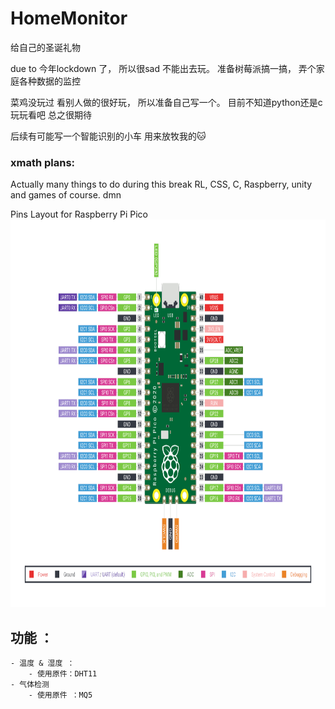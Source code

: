 # HomeMonitor
给自己的圣诞礼物


due to 今年lockdown 了， 所以很sad 不能出去玩。
准备树莓派搞一搞， 弄个家庭各种数据的监控

菜鸡没玩过 看别人做的很好玩， 所以准备自己写一个。
目前不知道python还是c
玩玩看吧
总之很期待

后续有可能写一个智能识别的小车 用来放牧我的🐱


<h3> xmath plans: </h3>
Actually many things to do during this break RL, CSS, C, Raspberry, unity and games of course. dmn
<p>
    <div>  Pins Layout for Raspberry Pi Pico
    </div>    
    <img src="raspberry_pi_pico_pinout.png" width="700" height="620" />
</p>


## 功能 ：
    - 温度 & 湿度 ： 
        - 使用原件：DHT11
    - 气体检测
        - 使用原件 ：MQ5
        
